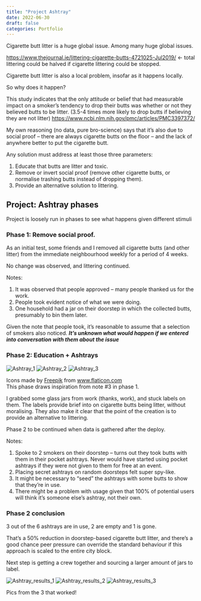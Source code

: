 ```yaml
---
title: "Project Ashtray"
date: 2022-06-30
draft: false
categories: Portfolio
---
```


Cigarette butt litter is a huge global issue. Among many huge global issues.

https://www.thejournal.ie/littering-cigarette-butts-4721025-Jul2019/ <- total littering could be halved if cigarette littering could be stopped.

Cigarette butt litter is also a local problem, insofar as it happens locally.

So why does it happen?

This study indicates that the only attitude or belief that had measurable impact on a smoker’s tendency to drop their butts was whether or not they believed butts to be litter. (3.5-4 times more likely to drop butts if believing they are not litter) https://www.ncbi.nlm.nih.gov/pmc/articles/PMC3397372/

My own reasoning (no data, pure bro-science) says that it’s also due to social proof – there are always cigarette butts on the floor – and the lack of anywhere better to put the cigarette butt.

Any solution must address at least those three parameters:

1. Educate that butts are litter and toxic.
2. Remove or invert social proof (remove other cigarette butts, or normalise trashing butts instead of dropping them).
3. Provide an alternative solution to littering.

## Project: Ashtray phases
Project is loosely run in phases to see what happens given different stimuli

### Phase 1: Remove social proof.
As an initial test, some friends and I removed all cigarette butts (and other litter) from the immediate neighbourhood weekly for a period of 4 weeks.

No change was observed, and littering continued.

Notes:
1. It was observed that people approved – many people thanked us for the work.
2. People took evident notice of what we were doing.
3. One household had a jar on their doorstep in which the collected butts, presumably to bin them later.

Given the note that people took, it’s reasonable to assume that a selection of smokers also noticed. **_It’s unknown what would happen if we entered into conversation with them about the issue_**

### Phase 2: Education + Ashtrays

![Ashtray_1](/ashtray_1.jpg)
![Ashtray_2](/ashtray_2.jpg)
![Ashtray_3](/ashtray_3.png)

Icons made by [Freepik](https://www.flaticon.com/authors/freepik) from www.flaticon.com  
This phase draws inspiration from note #3 in phase 1.

I grabbed some glass jars from work (thanks, work), and stuck labels on them. The labels provide brief into on cigarette butts being litter, without moralising. They also make it clear that the point of the creation is to provide an alternative to littering.

Phase 2 to be continued when data is gathered after the deploy.

Notes:  
1. Spoke to 2 smokers on their doorstep – turns out they took butts with them in their pocket ashtrays. Never would have started using pocket ashtrays if they were not given to them for free at an event.
2. Placing secret ashtrays on random doorsteps felt super spy-like.
3. It might be necessary to “seed” the ashtrays with some butts to show that they’re in use.
4. There might be a problem with usage given that 100% of potential users will think it’s someone else’s ashtray, not their own.

### Phase 2 conclusion
3 out of the 6 ashtrays are in use, 2 are empty and 1 is gone.

That’s a 50% reduction in doorstep-based cigarette butt litter, and there’s a good chance peer pressure can override the standard behaviour if this approach is scaled to the entire city block.

Next step is getting a crew together and sourcing a larger amount of jars to label.

![Ashtray_results_1](/ashtray_results_1.jpg)
![Ashtray_results_2](/ashtray_results_2.jpg)
![Ashtray_results_3](/ashtray_results_3.jpg)

Pics from the 3 that worked!
